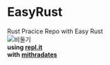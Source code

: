 # EasyRust
Rust Pracice Repo with Easy Rust<br/>
![비둘기](https://user-images.githubusercontent.com/31269150/156947707-779969dc-5dc3-4e19-998d-cc06dba436fa.gif)<br/>
**using [repl.it](https://replit.com)**<br/>
**with [mithradates](https://www.youtube.com/watch?v=W9DO6m8JSSs&list=PLfllocyHVgsSJf1zO6k6o3SX2mbZjAqYE)**
